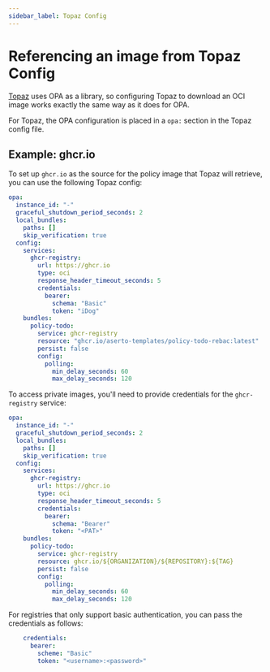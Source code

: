 ```yaml
---
sidebar_label: Topaz Config
---
```


# Referencing an image from Topaz Config

[Topaz](https://topaz.sh) uses OPA as a library, so configuring Topaz to download an OCI image works exactly the same way as it does for OPA.

For Topaz, the OPA configuration is placed in a `opa:` section in the Topaz config file.

## Example: ghcr.io

To set up `ghcr.io` as the source for the policy image that Topaz will retrieve, you can use the following Topaz config:

```yaml
opa:
  instance_id: "-"
  graceful_shutdown_period_seconds: 2
  local_bundles:
    paths: []
    skip_verification: true
  config:
    services:
      ghcr-registry:
        url: https://ghcr.io
        type: oci
        response_header_timeout_seconds: 5
        credentials:
          bearer:
            schema: "Basic"
            token: "iDog"
    bundles:
      policy-todo:
        service: ghcr-registry
        resource: "ghcr.io/aserto-templates/policy-todo-rebac:latest"
        persist: false
        config:
          polling:
            min_delay_seconds: 60
            max_delay_seconds: 120
```

To access private images, you'll need to provide credentials for the `ghcr-registry` service:

```yaml
opa:
  instance_id: "-"
  graceful_shutdown_period_seconds: 2
  local_bundles:
    paths: []
    skip_verification: true
  config:
    services:
      ghcr-registry:
        url: https://ghcr.io
        type: oci
        response_header_timeout_seconds: 5
        credentials:
          bearer:
            schema: "Bearer"
            token: "<PAT>"
    bundles:
      policy-todo:
        service: ghcr-registry
        resource: ghcr.io/${ORGANIZATION}/${REPOSITORY}:${TAG}
        persist: false
        config:
          polling:
            min_delay_seconds: 60
            max_delay_seconds: 120
```

For registries that only support basic authentication, you can pass the credentials as follows:

```yaml
    credentials:
      bearer:
        scheme: "Basic"
        token: "<username>:<password>"
```
